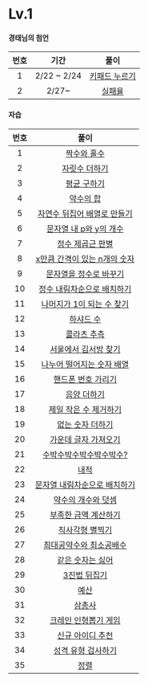 # Lv.1 

#### 경태님의 첨언

| 번호 | 기간 | 풀이 |
|:---:|:---:|:---:|
|1|2/22 ~ 2/24|[키패드 누르기](https://github.com/kzh4295/Programmers_Algorithm/blob/master/Lv1/keypad.js)|
|2|2/27~|[실패율]()|

#### 자습
| 번호 | 풀이 |
|:---:|:---:|
|1|[짝수와 홀수](https://github.com/kzh4295/Programmers_Algorithm/blob/master/Lv1/evenOddNumbers.js)|
|2|[자릿수 더하기](https://github.com/kzh4295/Programmers_Algorithm/blob/master/Lv1/addDigits.js)|
|3|[평균 구하기](https://github.com/kzh4295/Programmers_Algorithm/blob/master/Lv1/Average.js)|
|4|[약수의 합](https://github.com/kzh4295/Programmers_Algorithm/blob/master/Lv1/dividedSum.js)|
|5|[자연수 뒤집어 배열로 만들기](https://github.com/kzh4295/Programmers_Algorithm/blob/master/Lv1/numberToArray.js)|
|6|[문자열 내 p와 y의 개수](https://github.com/kzh4295/Programmers_Algorithm/blob/master/Lv1/NumberOfPAndY.js)|
|7|[정수 제곱근 판별](https://github.com/kzh4295/Programmers_Algorithm/blob/master/Lv1/determinedInteger.js)|
|8|[x만큼 간격이 있는 n개의 숫자](https://github.com/kzh4295/Programmers_Algorithm/blob/master/Lv1/intervalNumber.js)|
|9|[문자열을 정수로 바꾸기](https://github.com/kzh4295/Programmers_Algorithm/blob/master/Lv1/stringToInteger.js)|
|10|[정수 내림차순으로 배치하기](https://github.com/kzh4295/Programmers_Algorithm/blob/master/Lv1/descendingInteger.js)|
|11|[나머지가 1이 되는 수 찾기](https://github.com/kzh4295/Programmers_Algorithm/blob/master/Lv1/theRestOne.js)|
|12|[하샤드 수](https://github.com/kzh4295/Programmers_Algorithm/blob/master/Lv1/hashad's.js)|
|13|[콜라츠 추측](https://github.com/kzh4295/Programmers_Algorithm/blob/master/Lv1/colats.js)|
|14|[서울에서 김서방 찾기](https://github.com/kzh4295/Programmers_Algorithm/blob/master/Lv1/findingKim.js)|
|15|[나누어 떨어지는 숫자 배열](https://github.com/kzh4295/Programmers_Algorithm/blob/master/Lv1/dividedArray.js)|
|16|[핸드폰 번호 가리기](https://github.com/kzh4295/Programmers_Algorithm/blob/master/Lv1/cellphone.js)|
|17|[음양 더하기](https://github.com/kzh4295/Programmers_Algorithm/blob/master/Lv1/addingYinAndYang.js)|
|18|[제일 작은 수 제거하기](https://github.com/kzh4295/Programmers_Algorithm/blob/master/Lv1/removalMinNumber.js)|
|19|[없는 숫자 더하기](https://github.com/kzh4295/Programmers_Algorithm/blob/master/Lv1/additionNoNumer.js)|
|20|[가운데 글자 가져오기](https://github.com/kzh4295/Programmers_Algorithm/blob/master/Lv1/middleLetter.js)|
|21|[수박수박수박수박수박수?](https://github.com/kzh4295/Programmers_Algorithm/blob/master/Lv1/infiniteWatermelon.js)|
|22|[내적](https://github.com/kzh4295/Programmers_Algorithm/blob/master/Lv1/innerIntegration.js)|
|23|[문자열 내림차순으로 배치하기](https://github.com/kzh4295/Programmers_Algorithm/blob/master/Lv1/descendingString.js)|
|24|[약수의 개수와 덧셈](https://github.com/kzh4295/Programmers_Algorithm/blob/master/Lv1/divisorAdditionAndCount.js)|
|25|[부족한 금액 계산하기](https://github.com/kzh4295/Programmers_Algorithm/blob/master/Lv1/shortfallCalculation.js)|
|26|[직사각형 별찍기](https://github.com/kzh4295/Programmers_Algorithm/blob/master/Lv1/rectangleStar.js)|
|27|[최대공약수와 최소공배수](https://github.com/kzh4295/Programmers_Algorithm/blob/master/Lv1/commonDivisorMultiple.js)|
|28|[같은 숫자는 싫어](https://github.com/kzh4295/Programmers_Algorithm/blob/master/Lv1/hatingSameNumber.js)|
|29|[3진법 뒤집기](https://github.com/kzh4295/Programmers_Algorithm/blob/master/Lv1/trigono.js)|
|30|[예산](https://github.com/kzh4295/Programmers_Algorithm/blob/master/Lv1/budget.js)|
|31|[삼총사](https://github.com/kzh4295/Programmers_Algorithm/blob/master/Lv1/trio.js)|
|32|[크레인 인형뽑기 게임](https://github.com/kzh4295/Programmers_Algorithm/blob/master/Lv1/crane.js)|
|33|[신규 아이디 추천](https://github.com/kzh4295/Programmers_Algorithm/blob/master/Lv1/recommendationId.js)|
|34|[성격 유형 검사하기](https://github.com/kzh4295/Programmers_Algorithm/blob/master/Lv1/mbti.js)|
|35|[정렬](https://github.com/kzh4295/Programmers_Algorithm/blob/master/Lv1/sort.js)|




